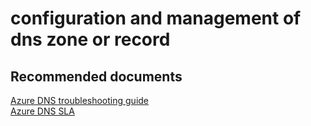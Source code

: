 <properties
	pageTitle="service availability"
	description="service availability"
	service="microsoft.network"
	resource="dns"
	authors="radwiv"
	selfHelpType="generic"
	supportTopicIds="32560537"
	resourceTags=""
	productPesIds="15804"
	cloudEnvironments="public"
	articleId="7c7e99b4-2ab0-4187-a9e9-9ac04f7aeb23"
/>

# configuration and management of dns zone or record

## **Recommended documents**
[Azure DNS troubleshooting guide](https://docs.microsoft.com/azure/dns/dns-troubleshoot)<br>
[Azure DNS SLA](https://azure.microsoft.com/support/legal/sla/dns/v1_0)
